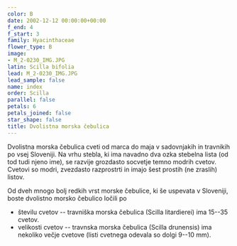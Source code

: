 ```yaml
---
color: B
date: 2002-12-12 00:00:00+00:00
f_end: 4
f_start: 3
family: Hyacinthaceae
flower_type: B
image:
- M_2-0230_IMG.JPG
latin: Scilla bifolia
lead: M_2-0230_IMG.JPG
lead_sample: false
name: index
order: Scilla
parallel: false
petals: 6
petals_joined: false
star_shape: false
title: Dvolistna morska čebulica
---
```

Dvolistna morska čebulica cveti od marca do maja v sadovnjakih in travnikih po vsej Sloveniji. Na vrhu stebla, ki ima navadno dva ozka stebelna lista (od tod tudi njeno ime), se razvije grozdasto socvetje temno modrih cvetov. Cvetovi so modri, zvezdasto razprostrti in imajo šest prostih (ne zraslih) listov.

Od dveh mnogo bolj redkih vrst morske čebulice, ki še uspevata v Sloveniji, boste dvolistno morsko čebulico ločili po

-   številu cvetov -- travniška morska čebulica (Scilla litardierei) ima 15--35 cvetov.
-   velikosti cvetov -- travnska morska čebulica (Scilla drunensis) ima nekoliko večje cvetove (listi cvetnega odevala so dolgi 9--10 mm).

